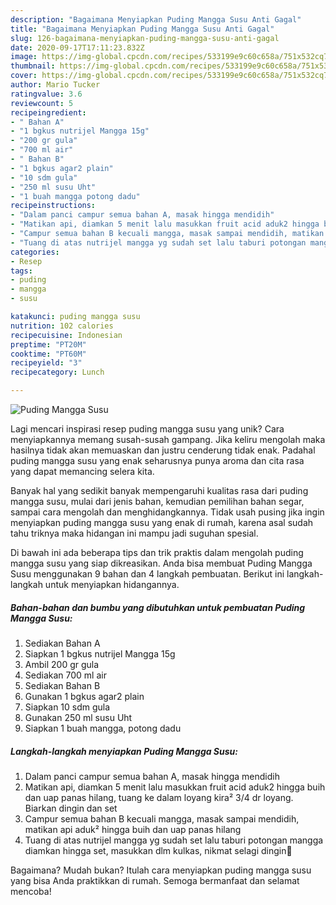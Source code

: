 ```yaml
---
description: "Bagaimana Menyiapkan Puding Mangga Susu Anti Gagal"
title: "Bagaimana Menyiapkan Puding Mangga Susu Anti Gagal"
slug: 126-bagaimana-menyiapkan-puding-mangga-susu-anti-gagal
date: 2020-09-17T17:11:23.832Z
image: https://img-global.cpcdn.com/recipes/533199e9c60c658a/751x532cq70/puding-mangga-susu-foto-resep-utama.jpg
thumbnail: https://img-global.cpcdn.com/recipes/533199e9c60c658a/751x532cq70/puding-mangga-susu-foto-resep-utama.jpg
cover: https://img-global.cpcdn.com/recipes/533199e9c60c658a/751x532cq70/puding-mangga-susu-foto-resep-utama.jpg
author: Mario Tucker
ratingvalue: 3.6
reviewcount: 5
recipeingredient:
- " Bahan A"
- "1 bgkus nutrijel Mangga 15g"
- "200 gr gula"
- "700 ml air"
- " Bahan B"
- "1 bgkus agar2 plain"
- "10 sdm gula"
- "250 ml susu Uht"
- "1 buah mangga potong dadu"
recipeinstructions:
- "Dalam panci campur semua bahan A, masak hingga mendidih"
- "Matikan api, diamkan 5 menit lalu masukkan fruit acid aduk2 hingga buih dan uap panas hilang, tuang ke dalam loyang kira² 3/4 dr loyang. Biarkan dingin dan set"
- "Campur semua bahan B kecuali mangga, masak sampai mendidih, matikan api aduk² hingga buih dan uap panas hilang"
- "Tuang di atas nutrijel mangga yg sudah set lalu taburi potongan mangga diamkan hingga set, masukkan dlm kulkas, nikmat selagi dingin🥰"
categories:
- Resep
tags:
- puding
- mangga
- susu

katakunci: puding mangga susu 
nutrition: 102 calories
recipecuisine: Indonesian
preptime: "PT20M"
cooktime: "PT60M"
recipeyield: "3"
recipecategory: Lunch

---
```



![Puding Mangga Susu](https://img-global.cpcdn.com/recipes/533199e9c60c658a/751x532cq70/puding-mangga-susu-foto-resep-utama.jpg)

Lagi mencari inspirasi resep puding mangga susu yang unik? Cara menyiapkannya memang susah-susah gampang. Jika keliru mengolah maka hasilnya tidak akan memuaskan dan justru cenderung tidak enak. Padahal puding mangga susu yang enak seharusnya punya aroma dan cita rasa yang dapat memancing selera kita.

Banyak hal yang sedikit banyak mempengaruhi kualitas rasa dari puding mangga susu, mulai dari jenis bahan, kemudian pemilihan bahan segar, sampai cara mengolah dan menghidangkannya. Tidak usah pusing jika ingin menyiapkan puding mangga susu yang enak di rumah, karena asal sudah tahu triknya maka hidangan ini mampu jadi suguhan spesial.




Di bawah ini ada beberapa tips dan trik praktis dalam mengolah puding mangga susu yang siap dikreasikan. Anda bisa membuat Puding Mangga Susu menggunakan 9 bahan dan 4 langkah pembuatan. Berikut ini langkah-langkah untuk menyiapkan hidangannya.

<!--inarticleads1-->

##### Bahan-bahan dan bumbu yang dibutuhkan untuk pembuatan Puding Mangga Susu:

1. Sediakan  Bahan A
1. Siapkan 1 bgkus nutrijel Mangga 15g
1. Ambil 200 gr gula
1. Sediakan 700 ml air
1. Sediakan  Bahan B
1. Gunakan 1 bgkus agar2 plain
1. Siapkan 10 sdm gula
1. Gunakan 250 ml susu Uht
1. Siapkan 1 buah mangga, potong dadu




<!--inarticleads2-->

##### Langkah-langkah menyiapkan Puding Mangga Susu:

1. Dalam panci campur semua bahan A, masak hingga mendidih
1. Matikan api, diamkan 5 menit lalu masukkan fruit acid aduk2 hingga buih dan uap panas hilang, tuang ke dalam loyang kira² 3/4 dr loyang. Biarkan dingin dan set
1. Campur semua bahan B kecuali mangga, masak sampai mendidih, matikan api aduk² hingga buih dan uap panas hilang
1. Tuang di atas nutrijel mangga yg sudah set lalu taburi potongan mangga diamkan hingga set, masukkan dlm kulkas, nikmat selagi dingin🥰




Bagaimana? Mudah bukan? Itulah cara menyiapkan puding mangga susu yang bisa Anda praktikkan di rumah. Semoga bermanfaat dan selamat mencoba!
